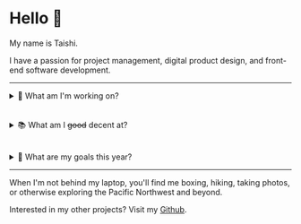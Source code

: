 # Hello 🐨

My name is Taishi.

I have a passion for project management, digital product design, and front-end software development.

---

<details>
  <summary>🏡 What am I'm working on?</summary>

- `V3.0` of my [Personal Website](https://taishiwalden.com/)
- `V1.0`of a web application for my [Web Design agency](https://visneto.webflow.io/)
- `V2.0` of my startup idea [Mappa News](https://mappa.news/)
- `V1.0` of the website for my [Pressure Washing business](https://seattleoutdoorservices.com/)
</details>
<br>
<br>

<details>
  <summary>📚 What am I <s>good</s> decent at?</summary>

1. Project Management
2. Web Design and Development
3. Data Structures and Algorithms
4. Digital Marketing and SEO
5. Google Analytics and Data Visualization

| **_Technical Skills_** | **_Art Technology_** |   **_Other Tools_** |
| ---------------------- | :------------------: | ------------------: |
| HTML, CSS, JavaScript  |     Illustrator      |    Google Workspace |
| React                  |      Photoshop       | Wordpress & Webflow |
| Python (NumPy)         |   Figma & Adobe XD   |         Data Studio |
| Heroku, Netlify, AWS   |        Canva         |    Google Analytics |

</details>
<br>
<br>

<details>
  <summary>🚧 What are my goals this year?</summary>

- [x] Go backpacking in the Olympic National Park
- [x] Travel around Eastern Europe
- [x] Complete FCC's [Responsive Web Design](https://www.freecodecamp.org/taishi) certification
- [x] Complete FCC's [Data Structures & Algorithms](https://www.freecodecamp.org/taishi) certification
- [ ] Complete FCC's [Front-End Development Libraries](https://www.freecodecamp.org/taishi) certification
- [ ] Build a full stack web application
- [ ] Complete the N4 [JLPT Exam](https://www.jlpt.jp/e/certificate/)
- [ ] Start my career!

</details>

---

When I'm not behind my laptop, you'll find me boxing, hiking, taking photos, or otherwise exploring the Pacific Northwest and beyond.

Interested in my other projects? Visit my [Github](https://github.com/sungik-choi/gatsby-starter-apple).
